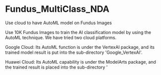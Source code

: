 # Fundus_MultiClass_NDA
 Use cloud to have AutoML model on Fundus Images

Use 10K Fundus Images to train the AI classification model by using the AutoML technique. We have tried two cloud platforms.

Google Cloud:
Its AutoML function is under the VertexAI package, and its trained model result is put into the sub-directory 'Google_VertexAI'.

Huawei Cloud:
Its AutoML capability is under the ModelArts package, and the trained result is placed into the sub-directory '
